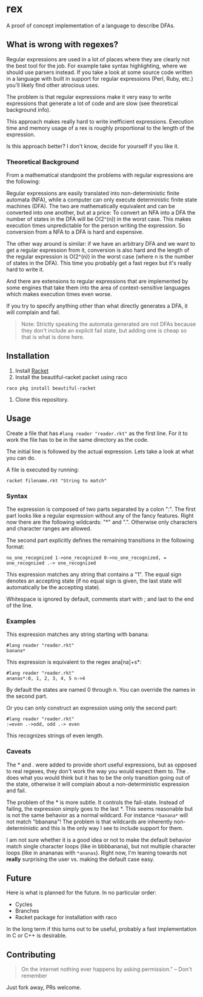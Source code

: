 # rex

A proof of concept implementation of a language to describe DFAs.


## What is wrong with regexes?

Regular expressions are used in a lot of places where they are clearly not the
best tool for the job. For example take syntax highlighting, where we should
use parsers instead. If you take a look at some source code written in a
language with built in support for regular expressions (Perl, Ruby, etc.)
you'll likely find other atrocious uses.

The problem is that regular expressions make it very easy to write expressions
that generate a lot of code and are slow (see theoretical background info).

This approach makes really hard to write inefficient expressions. Execution
time and memory usage of a rex is roughly proportional to the length of the
expression.

Is this approach better? I don't know, decide for yourself if you like it.

### Theoretical Background

From a mathematical standpoint the problems with regular expressions are the
following:

Regular expressions are easily translated into non-deterministic finite
automata (NFA), while a computer can only execute deterministic finite state
machines (DFA). The two are mathematically equivalent and can be converted into
one another, but at a price: To convert an NFA into a DFA the number of states
in the DFA will be O(2^(n)) in the worst case. This makes execution times
unpredictable for the person writing the expression. So conversion from a NFA
to a DFA is hard and expensive.

The other way around is similar: if we have an arbitrary DFA and we want to get
a regular expression from it, conversion is also hard and the length of the
regular expression is O(2^(n)) in the worst case (where n is the number of
states in the DFA). This time you probably get a fast regex but it's really
hard to write it.

And there are extensions to regular expressions that are implemented by some
engines that take them into the area of context-sensitive languages which makes
execution times even worse.

If you try to specify anything other than what directly generates a DFA, it
will complain and fail.

> Note: Strictly speaking the automata generated are not DFAs because they
> don't include an explicit fail state, but adding one is cheap so that is what
> is done here.


## Installation

1. Install [Racket](https://racket-lang.org)
1. Install the beautiful-racket packet using raco
```
raco pkg install beautiful-racket
```
1. Clone this repository.


## Usage

Create a file that has `#lang reader "reader.rkt"` as the first line. For it to
work the file has to be in the same directory as the code.

The initial line is followed by the actual expression. Lets take a look at what
you can do.

A file is executed by running:
```
racket filename.rkt "String to match"
```

### Syntax

The expression is composed of two parts separated by a colon ":". The first
part looks like a regular expression without any of the fancy features. Right
now there are the following wildcards: "\*" and ".". Otherwise only characters
and character ranges are allowed.

The second part explicitly defines the remaining transitions in the following
format:
```
no_one_recognized 1->one_recognized 0->no_one_recognized, = one_recognized .-> one_recognized
```
This expression matches any string that contains a "1". The equal sign denotes
an accepting state (if no equal sign is given, the last state will
automatically be the accepting state).

Whitespace is ignored by default, comments start with ; and last to the end of
the line.

### Examples

This expression matches any string starting with banana:
```
#lang reader "reader.rkt"
banana*
```

This expression is equivalent to the regex ana[na]+s*:
```
#lang reader "reader.rkt"
ananas*:0, 1, 2, 3, 4, 5 n->4
```
By default the states are named 0 through n. You can override the names in the
second part.

Or you can only construct an expression using only the second part:
```
#lang reader "reader.rkt"
:=even .->odd, odd .-> even
```
This recognizes strings of even length.

### Caveats

The \* and . were added to provide short useful expressions, but as opposed
to real regexes, they don't work the way you would expect them to. The . does
what you would think but it has to be the only transition going out of the state,
otherwise it will complain about a non-deterministic expression and fail.

The problem of the \* is more subtle. It controls the fail-state. Instead of
failing, the expression simply goes to the last \*. This seems reasonable but
is not the same behavior as a normal wildcard. For instance `*banana*` will not
match "bbanana"! The problem is that wildcards are inherently non-deterministic
and this is the only way I see to include support for them.

I am not sure whether it is a good idea or not to make the default behavior
match single character loops (like in bbbbanana), but not multiple character
loops (like in anananas with `*ananas`). Right now, I'm leaning towards not
**really** surprising the user vs. making the default case easy.


## Future

Here is what is planned for the future. In no particular order:
* Cycles
* Branches
* Racket package for installation with raco

In the long term if this turns out to be useful, probably a fast implementation
in C or C++ is desirable.


## Contributing

> On the internet nothing ever happens by asking permission." – Don't remember

Just fork away, PRs welcome.
